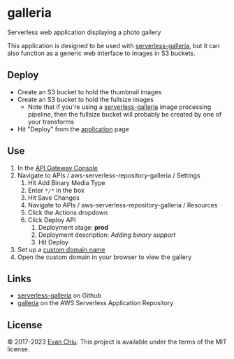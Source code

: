# galleria

Serverless web application displaying a photo gallery

This application is designed to be used with [serverless-galleria](https://github.com/evanchiu/serverless-galleria), but it can also function as a generic web interface to images in S3 buckets.

## Deploy
* Create an S3 bucket to hold the thumbnail images
* Create an S3 bucket to hold the fullsize images
  * Note that if you're using a [serverless-galleria](https://github.com/evanchiu/serverless-galleria) image processing pipeline, then the fullsize bucket will probably be created by one of your transforms
* Hit "Deploy" from the [application](https://serverlessrepo.aws.amazon.com/#/applications/arn:aws:serverlessrepo:us-east-1:233054207705:applications~galleria) page

## Use
1. In the [API Gateway Console](https://console.aws.amazon.com/apigateway)
1. Navigate to APIs / aws-serverless-repository-galleria / Settings
    1. Hit Add Binary Media Type
    1. Enter `*/*` in the box
    1. Hit Save Changes
    1. Navigate to APIs / aws-serverless-repository-galleria / Resources
    1. Click the Actions dropdown
    1. Click Deploy API
        1. Deployment stage: **prod**
        1. Deployment description: *Adding binary support*
        1. Hit Deploy
1. Set up a [custom domain name](http://docs.aws.amazon.com/apigateway/latest/developerguide/how-to-custom-domains.html)
1. Open the custom domain in your browser to view the gallery

## Links
* [serverless-galleria](https://github.com/evanchiu/serverless-galleria) on Github
* [galleria](https://serverlessrepo.aws.amazon.com/#/applications/arn:aws:serverlessrepo:us-east-1:233054207705:applications~galleria) on the AWS Serverless Application Repository

## License
&copy; 2017-2023 [Evan Chiu](https://evanchiu.com). This project is available under the terms of the MIT license.
